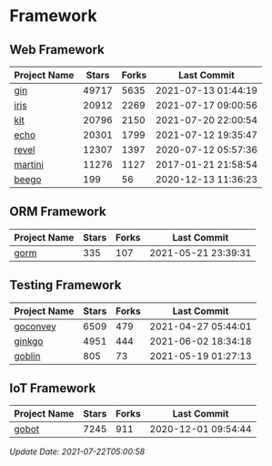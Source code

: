 # Framework

## Web Framework
| Project Name | Stars | Forks | Last Commit |
| ------------ | ----- | ----- | ----------- |
| [gin](https://github.com/gin-gonic/gin) | 49717 | 5635 | 2021-07-13 01:44:19 |
| [iris](https://github.com/kataras/iris) | 20912 | 2269 | 2021-07-17 09:00:56 |
| [kit](https://github.com/go-kit/kit) | 20796 | 2150 | 2021-07-20 22:00:54 |
| [echo](https://github.com/labstack/echo) | 20301 | 1799 | 2021-07-12 19:35:47 |
| [revel](https://github.com/revel/revel) | 12307 | 1397 | 2020-07-12 05:57:36 |
| [martini](https://github.com/go-martini/martini) | 11276 | 1127 | 2017-01-21 21:58:54 |
| [beego](https://github.com/astaxie/beego) | 199 | 56 | 2020-12-13 11:36:23 |

## ORM Framework
| Project Name | Stars | Forks | Last Commit |
| ------------ | ----- | ----- | ----------- |
| [gorm](https://github.com/jinzhu/gorm) | 335 | 107 | 2021-05-21 23:39:31 |

## Testing Framework
| Project Name | Stars | Forks | Last Commit |
| ------------ | ----- | ----- | ----------- |
| [goconvey](https://github.com/smartystreets/goconvey) | 6509 | 479 | 2021-04-27 05:44:01 |
| [ginkgo](https://github.com/onsi/ginkgo) | 4951 | 444 | 2021-06-02 18:34:18 |
| [goblin](https://github.com/franela/goblin) | 805 | 73 | 2021-05-19 01:27:13 |

## IoT Framework
| Project Name | Stars | Forks | Last Commit |
| ------------ | ----- | ----- | ----------- |
| [gobot](https://github.com/hybridgroup/gobot) | 7245 | 911 | 2020-12-01 09:54:44 |

*Update Date: 2021-07-22T05:00:58*